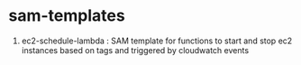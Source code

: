 # sam-templates
1. ec2-schedule-lambda : SAM template for functions to start and stop ec2 instances based on tags and triggered by cloudwatch events
